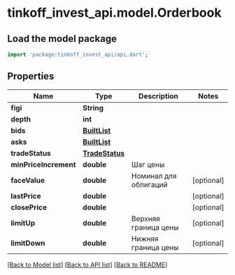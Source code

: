 # tinkoff_invest_api.model.Orderbook

## Load the model package
```dart
import 'package:tinkoff_invest_api/api.dart';
```

## Properties
Name | Type | Description | Notes
------------ | ------------- | ------------- | -------------
**figi** | **String** |  | 
**depth** | **int** |  | 
**bids** | [**BuiltList<OrderResponse>**](OrderResponse.md) |  | 
**asks** | [**BuiltList<OrderResponse>**](OrderResponse.md) |  | 
**tradeStatus** | [**TradeStatus**](TradeStatus.md) |  | 
**minPriceIncrement** | **double** | Шаг цены | 
**faceValue** | **double** | Номинал для облигаций | [optional] 
**lastPrice** | **double** |  | [optional] 
**closePrice** | **double** |  | [optional] 
**limitUp** | **double** | Верхняя граница цены | [optional] 
**limitDown** | **double** | Нижняя граница цены | [optional] 

[[Back to Model list]](../README.md#documentation-for-models) [[Back to API list]](../README.md#documentation-for-api-endpoints) [[Back to README]](../README.md)


